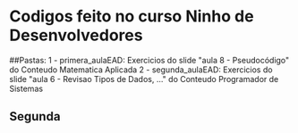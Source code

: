 # Codigos feito no curso Ninho de Desenvolvedores

##Pastas:
1 - primera_aulaEAD: Exercicios do slide "aula 8 - Pseudocódigo" do Conteudo Matematica Aplicada
2 - segunda_aulaEAD: Exercicios do slide "aula 6 - Revisao Tipos de Dados, ..." do Conteudo Programador de Sistemas

## Segunda
